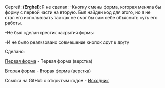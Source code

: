 Сергей: **(Erghel)**: 
Я не сделал: 
-Кнопку смены форма, которая меняла бы форму с первой части на вторую. Был найден код для этого, но я не стал его использовать так как не смог бы сам себе объяснить суть его работы.

-Не был сделан крестик закрытия формы 

-И не было реализовано совмещение кнопок друг к другу 

Сделано: 

[Первая форма](https://discreteawfulatom.erghel.repl.co/) - Первая форма (верстка) 

[Вторая форма](https://stingyzestyalgorithm.erghel.repl.co/) - Вторая форма (верстка) 

Ссылка на GitHub с открытым кодом - [Исходник](https://github.com/Erghel/DreamTeamTask)
